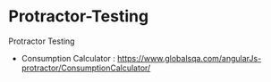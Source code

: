 # Protractor-Testing
Protractor Testing
- Consumption Calculator : https://www.globalsqa.com/angularJs-protractor/ConsumptionCalculator/
